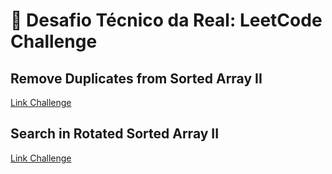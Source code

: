 # 🧩 Desafio Técnico da Real: LeetCode Challenge 
## Remove Duplicates from Sorted Array II
<a href="https://leetcode.com/problems/remove-duplicates-from-sorted-array-ii/description/">Link Challenge</a>
## Search in Rotated Sorted Array II
<a href="https://leetcode.com/problems/search-in-rotated-sorted-array-ii/description/">Link Challenge</a>
